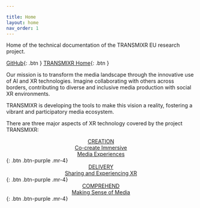 ```yaml
---

title: Home
layout: home
nav_order: 1
---
```


Home of the technical documentation of the TRANSMIXR EU research project.

[GitHub](https://github.com/Transmixr){: .btn }
[TRANSMIXR Home](https://transmixr.eu/){: .btn }

Our mission is to transform the media landscape through the innovative use of AI and XR technologies. Imagine collaborating with others across borders, contributing to diverse and inclusive media production with social XR environments.

TRANSMIXR is developing the tools to make this vision a reality, fostering a vibrant and participatory media ecosystem.

There are three major aspects of XR technology covered by the project TRANSMIXR:
<br>
[<center>CREATION<br/>Co-create Immersive<br/>Media Experiences</center>](https://transmixr.github.io/comp_creation/){: .btn .btn-purple .mr-4}
[<center>DELIVERY<br/>Sharing and Experiencing XR</center>](https://transmixr.github.io/comp_experience/){: .btn .btn-purple .mr-4}
[<center>COMPREHEND<br/>Making Sense of Media</center>](https://transmixr.github.io/comp_mediaselection/){: .btn .btn-purple .mr-4}

